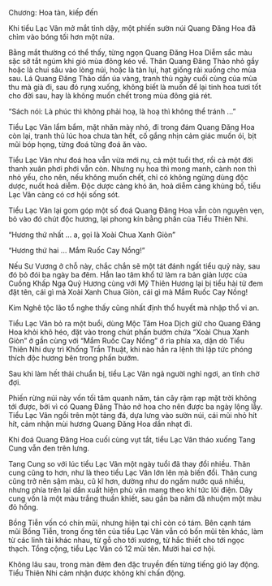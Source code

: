 Chương: Hoa tàn, kiếp đến 

Khi tiểu Lạc Vân mở mắt tỉnh dậy, một phiến sườn núi Quang Đăng Hoa đã chìm vào bóng tối hơn một nửa. 

Bằng mắt thường có thể thấy, từng ngọn Quang Đăng Hoa Diễm sắc màu sặc sỡ tắt ngúm khi gió mùa đông kéo về. Thân Quang Đăng Thảo nhỏ gầy hoặc là chui sâu vào lòng núi, hoặc là tàn lụi, hạt giống rải xuống cho mùa sau. Lá Quang Đăng Thảo dần úa vàng, tranh thủ ngày cuối cùng của mùa thu mà già đi, sau đó rụng xuống, không biết là muốn để lại tinh hoa tươi tốt cho đời sau, hay là không muốn chết trong mùa đông giá rét. 

“Sách nói: Là phúc thì không phải hoạ, là hoạ thì không thể tránh ...”

Tiểu Lạc Vân lẩm bẩm, mặt nhăn mày nhó, đi trong đám Quang Đăng Hoa còn lại, tranh thủ lúc hoa chưa tàn hết, cố gắng nhịn cảm giác muốn ói, bịt mũi bóp họng, từng đoá từng đoá ăn vào. 

Tiểu Lạc Vân như đoá hoa vẫn vừa mới nụ, cả một tuổi thơ, rồi cả một đời thanh xuân phơi phới vẫn còn. Nhưng nụ hoa thì mong manh, cành non thì nhỏ yếu, cho nên, nếu không muốn chết, chỉ có không ngừng dùng độc dược, nuốt hoả diễm. Độc dược càng khó ăn, hoả diễm càng khủng bố, tiểu Lạc Vân càng có cơ hội sống sót. 

Tiểu Lạc Vân lại gom góp một số đoá Quang Đăng Hoa vẫn còn nguyên vẹn, bỏ vào đó chút độc hương, lại phong kín bằng phấn của Tiểu Thiên Nhi. 

“Hương thứ nhất ... a, gọi là Xoài Chua Xanh Giòn” 

“Hương thứ hai ... Mắm Ruốc Cay Nồng!” 

Nếu Sư Vương ở chỗ này, chắc chắn sẽ một tát đánh ngất tiểu quỷ này, sau đó bỏ đói ba ngày ba đêm. Hắn lao tâm khổ tứ làm ra bản giản lược của Cuồng Khấp Ngạ Quỷ Hương cùng với Mỹ Thiên Hương lại bị tiểu hài tử đem đặt tên, cái gì mà Xoài Xanh Chua Giòn, cái gì mà Mắm Ruốc Cay Nồng! 

Kim Nghê tộc lão tổ nghe thấy cũng nhất định thổ huyết mà nhập thổ vi an. 

Tiểu Lạc Vân bỏ ra một buổi, dùng Mộc Tâm Hoa Dịch giữ cho Quang Đăng Hoa khỏi khô héo, đặt vào trong chút phấn bướm chứa “Xoài Chua Xanh Giòn” ở gần cùng với “Mắm Ruốc Cay Nồng” ở rìa phía xa, dặn dò Tiểu Thiên Nhi duy trì Khống Trần Thuật, khi nào hắn ra lệnh thì lập tức phóng thích độc hương bên trong phấn bướm. 

Sau khi làm hết thải chuẩn bị, tiểu Lạc Vân ngả người nghỉ ngơi, an tĩnh chờ đợi. 

Phiến rừng núi này vốn tối tăm quanh năm, tán cây rậm rạp mặt trời không tới được, bởi vì có Quang Đăng Thảo nở hoa cho nên được ba ngày lộng lẫy. Tiểu Lạc Vân ngồi trên một tảng đá, dựa lưng vào sườn núi, cái mũi nhỏ hít hít, cảm nhận mùi hương Quang Đăng Hoa dần nhạt đi. 

Khi đoá Quang Đăng Hoa cuối cùng vụt tắt, tiểu Lạc Vân tháo xuống Tang Cung vẫn đen trên lưng. 

Tang Cung so với lúc tiểu Lạc Vân một ngày tuổi đã thay đổi nhiều. Thân cung cũng to hơn, như là theo tiểu Lạc Vân lớn lên mà biến đổi. Thân cung cũng trở nên sậm màu, cũ kĩ hơn, dường như do ngấm nước quá nhiều, nhưng phía trên lại dần xuất hiện phù văn mang theo khí tức lôi điện. Dây cung vốn là một màu trắng thuần khiết, sau gần ba năm đã nhuộm một màu đỏ hồng.

Bồng Tiễn vốn có chín mũi, nhưng hiện tại chỉ còn có tám. Bên cạnh tám mũi Bồng Tiễn, trong ống tên của tiểu Lạc Vân vẫn có bốn mũi tên khác, làm từ các linh tài khác nhau, từ gỗ cho tới xương, từ hắc thiết cho tới ngọc thạch. Tổng cộng, tiểu Lạc Vân có 12 mũi tên. Mười hai cơ hội. 

Không lâu sau, trong màn đêm đen đặc truyền đến từng tiếng gió lay động. Tiểu Thiên Nhi cảm nhận được không khí chấn động. 